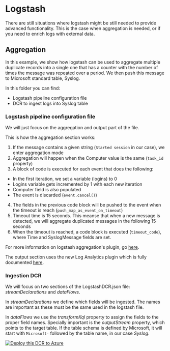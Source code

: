 # Logstash

There are still situations where logstash might be still needed to provide advanced functionality. This is the case when aggregation is needed, or if you need to enrich logs with external data.

## Aggregation

In this example, we show how logstash can be used to aggregate multiple duplicate records into a single one that has a counter with the number of times the message was repeated over a period. We then push this message to Microsoft standard table, Syslog.

In this folder you can find:

- Logstash pipeline configuration file
- DCR to ingest logs into Syslog table

### Logstash pipeline configuration file

We will just focus on the aggregation and output part of the file.

This is how the aggregation section works:

1. If the message contains a given string (```Started session``` in our case), we enter aggregation mode
2. Aggregation will happen when the Computer value is the same (```task_id``` property)
3. A block of code is executed for each event that does the following:
- In the first iteration, we set a variable (logins) to 0
- Logins variable gets incremented by 1 with each new iteration
- Computer field is also populated
- The event is discarded (```event.cancel()```)
4. The fields in the previous code block will be pushed to the event when the timeout is reach (```push_map_as_event_on_timeout```)
5. Timeout time is 15 seconds. This meanse that when a new message is detected, we will aggregate duplicated messages in the following 15 seconds
6. When the timeout is reached, a code block is executed (```timeout_code```), where Time and SyslogMessage fields are set. 

For more information on logstash aggregation's plugin, go [here](https://www.elastic.co/guide/en/logstash/current/plugins-filters-aggregate.html).

The output section uses the new Log Analytics plugin which is fully documented [here](placeholder).

### Ingestion DCR

We will focus on two sections of the LogstashDCR.json file: *streamDeclarations* and *dataFlows*.

In *streamDeclarations* we define which fields will be ingested. The names are important as these must be the same used in the logstash file.

In *dataFlows* we use the *transformKql* property to assign the fields to the proper field names. Specially important is the *outputStream* property, which points to the target table. If the table schema is defined by Microsoft, it will start with ```Microsoft-``` followed by the table name, in our case *Syslog*.

[![Deploy this DCR to Azure](https://aka.ms/deploytoazurebutton)](https://portal.azure.com/#create/Microsoft.Template/uri/https%3A%2F%2Fraw.githubusercontent.com%2Fjaviersoriano%2Fsentinel-transformations-library%2Fmain%2FLogstash%2FLogstashDCR.json)